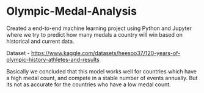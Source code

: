 # Olympic-Medal-Analysis

Created a end-to-end machine learning project using Python and Jupyter where we try to predict how many medals a country will win based on historical and current data.

Dataset - https://www.kaggle.com/datasets/heesoo37/120-years-of-olympic-history-athletes-and-results

Basically we concluded that this model works well for countries which have a high medal count, and compete in a stable number of events annually. But its not as accurate for the countries who have a low medal count.
